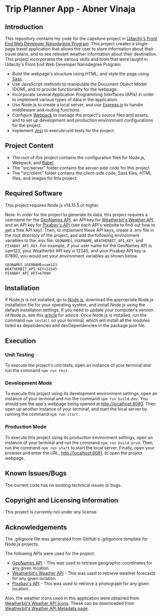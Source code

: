 # Trip Planner App - Abner Vinaja

## Introduction
This repository contains my code for the capstone project in [Udacity's Front End Web Developer Nanodegree Program](https://www.udacity.com/course/front-end-web-developer-nanodegree--nd0011). This project creates a single-page travel application that allows the user to store 
information about their travel plans, and to see relevant weather information about their destination. This project incorporates the various
skills and tools that were taught in Udacity's Front End Web Developer Nanodegree Program:
- Build the webpage's structure using HTML, and style the page using [Sass](https://sass-lang.com/).
- Use JavaScript methods to manipulate the Document Object Model (DOM), and to provide functionality for the webpage.
- Incorporate several Application Programming Interfaces (APIs) in order to implement various types of data in the application.
- Use Node.js to create a local server, and use [Express.js](https://expressjs.com/) to handle middleware and routing functions. 
- Configure [Webpack](https://webpack.js.org/) to manage the project's source files and assets, and to set up development and production 
  environment configurations for the project.
- Implement [Jest](https://jestjs.io/) to execute unit tests for the project.

## Project Content
- The root of this project contains the configuration files for Node.js, Webpack, and [Babel](https://babeljs.io/).
- The "src/server" folder contains the server-side code for this project.
- The "src/client" folder contains the client-side code, Sass files, HTML files, and images for this project.

## Required Software
This project requires Node.js v14.15.5 or higher.

Note: In order for the project to generate its data, this project requires a username for the [GeoNames API](http://www.geonames.org/export/),
an API key for [Weatherbit's Weather API](https://www.weatherbit.io/api), and an API key for [Pixabay's API](https://pixabay.com/api/docs/)
(see each API's website to find out how to get a free API key). Then, to implement these API keys, create a .env file in the root directory of
the project, and add the following environment variables to the .env file: `GEONAMES_USERNAME`, `WEATHERBIT_API_KEY`, and `PIXABAY_API_KEY`.
For example, if your user name for the GeoNames API is sam123, your Weatherbit API key is 12345, and your Pixabay API key is 67890, 
you would set your environment variables as shown below.
```
GEONAMES_USERNAME=sam123
WEATHERBIT_API_KEY=12345
PIXABAY_API_KEY=67890
```

## Installation
If Node.js is not installed, go to [Node.js](https://nodejs.org/en/), download the
appropriate Node.js installation file for your operating system, and install Node.js using the default
installation settings. If you need to update your computer's version of Node.js, see this [article](https://www.whitesourcesoftware.com/free-developer-tools/blog/update-node-js/) for advice.
Once Node.js is installed, run the command `npm install` on your terminal, which will install all the modules
listed as dependencies and devDependencies in the package.json file.

## Execution

### Unit Testing
To execute the project's unit tests, open an instance of your terminal and run the command `npm run test`.

### Development Mode
To execute this project using its development environment settings, open an instance of your terminal and run the command
`npm run build-dev`. You should see the app's webpage being opened at [http://localhost:8080](http://localhost:8080). 
Then open up another instance of your terminal, and start the local server by running the command `npm run start`.

### Production Mode
To execute this project using its production environment settings, open an instance of your terminal and run the command
`npm run build-prod`. Then, run the command `npm run start` to start the local server. Finally, open your browser and enter 
the URL, [http://localhost:8081](http://localhost:8081), to open the project webpage.

## Known Issues/Bugs
The current code has no existing technical issues or bugs.

## Copyright and Licensing Information
This project is currently not under any license.

## Acknowledgements
The .gitignore file was generated from GitHub's .gitigonore template for Node.js projects.

The following APIs were used for the project:
- [GeoNames API](http://www.geonames.org/export/) - This was used to retrieve geographic coordinates for any given location.
- [Weatherbit's Weather API](https://www.weatherbit.io/api) - This was used to retrieve weather forecasts for any given location.
- [Pixabay's API](https://pixabay.com/api/docs/) - This was used to retrieve a photograph for any given location.

Also, the weather icons used in this application were obtained from [Weatherbit's Weather API icons](https://www.weatherbit.io/api/codes).
These can be downloaded from [Weatherbit's Weather API Metadata page](https://www.weatherbit.io/api/meta).
